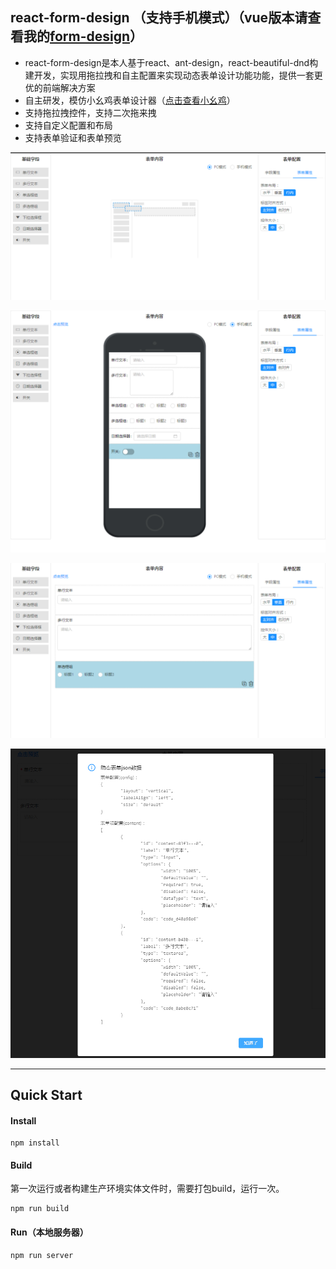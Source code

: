<!--
 * @Author: your name
 * @Date: 2020-06-01 09:22:43
 * @LastEditTime: 2020-06-04 16:12:52
 * @LastEditors: Please set LastEditors
 * @Description: In User Settings Edit
 * @FilePath: \react-form-design\README.md
--> 



## react-form-design （支持手机模式）（vue版本请查看我的<a target="_blank" href="https://github.com/TsangTszKin/form-design">form-design</a>）
- react-form-design是本人基于react、ant-design，react-beautiful-dnd构建开发，实现用拖拉拽和自主配置来实现动态表单设计功能功能，提供一套更优的前端解决方案
- 自主研发，模仿小幺鸡表单设计器（<a target="_blank" href="http://tools.xiaoyaoji.cn/form/#/">点击查看小幺鸡</a>）
- 支持拖拉拽控件，支持二次拖来拽
- 支持自定义配置和布局
- 支持表单验证和表单预览


![效果图](demo-screenshot/1.png)

![效果图](demo-screenshot/2.png)

![效果图](demo-screenshot/3.png)

![效果图](demo-screenshot/4.png)


----------


## Quick Start
#### Install
~~~
npm install
~~~

#### Build
第一次运行或者构建生产环境实体文件时，需要打包build，运行一次。
~~~
npm run build
~~~

#### Run（本地服务器）
~~~
npm run server
~~~


